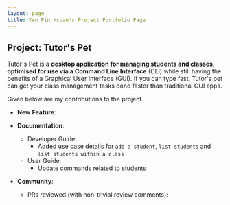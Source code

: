```yaml
---
layout: page
title: Yen Pin Hsuan's Project Portfolio Page
---
```


## Project: Tutor's Pet

Tutor's Pet is a **desktop application for managing students and classes, optimised for use via a Command Line Interface** (CLI) while still having the benefits of a Graphical User Interface (GUI).
If you can type fast, Tutor's pet can get your class management tasks done faster than traditional GUI apps.

Given below are my contributions to the project.

* **New Feature**:

* **Documentation**:
  * Developer Guide:
    * Added use case details for `add a student`, `list students` and `list students within a class`
  * User Guide:
    * Update commands related to students
    
* **Community**:
  * PRs reviewed (with non-trivial review comments):
